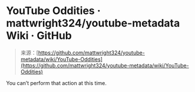 <!--yml
category: 未分类
date: 2024-05-27 14:52:29
-->

# YouTube Oddities · mattwright324/youtube-metadata Wiki · GitHub

> 来源：[https://github.com/mattwright324/youtube-metadata/wiki/YouTube-Oddities](https://github.com/mattwright324/youtube-metadata/wiki/YouTube-Oddities)

<include-fragment class="js-notification-shelf-include-fragment" data-base-src="https://github.com/notifications/beta/shelf"></include-fragment>

You can’t perform that action at this time.

<template id="site-details-dialog"></template><template id="snippet-clipboard-copy-button"></template><template id="snippet-clipboard-copy-button-unpositioned"></template>